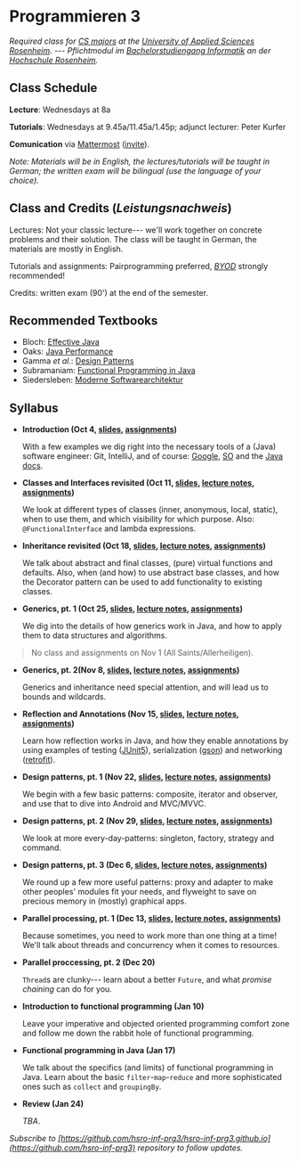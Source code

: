 # Programmieren 3


_Required class for [CS majors](https://www.fh-rosenheim.de/technik/informatik-mathematik/informatik-bachelor/) at the [University of Applied Sciences Rosenheim](https://www.fh-rosenheim.de). --- Pflichtmodul im [Bachelorstudiengang Informatik](https://www.fh-rosenheim.de/technik/informatik-mathematik/informatik-bachelor/) an der [Hochschule Rosenheim](https://www.fh-rosenheim.de)._


## Class Schedule

**Lecture**: Wednesdays at 8a

**Tutorials**: Wednesdays at 9.45a/11.45a/1.45p; adjunct lecturer: Peter Kurfer

**Comunication** via [Mattermost](https://inf-mattermost.fh-rosenheim.de/inf-prg3/channels/town-square) ([invite](https://inf-mattermost.fh-rosenheim.de/signup_user_complete/?id=c8n9474tq3dm8mjn7cse1xsesa)).

_Note: Materials will be in English, the lectures/tutorials will be taught in German; the written exam will be bilingual (use the language of your choice)._


## Class and Credits (_Leistungsnachweis_)
Lectures: Not your classic lecture--- we'll work together on concrete problems and their solution. The class will be taught in German, the materials are mostly in English.

Tutorials and assignments: Pairprogramming preferred, [_BYOD_](https://en.wikipedia.org/wiki/Bring_your_own_device) strongly recommended!

Credits: written exam (90') at the end of the semester.


## Recommended Textbooks
- Bloch: [Effective Java](https://www.amazon.de/Effective-Java-2nd-Programming-Language/dp/0321356683/)
- Oaks: [Java Performance](https://www.amazon.de/Java-Performance-The-Definitive-Guide/dp/1449358454/)
- Gamma _et al._: [Design Patterns](https://www.amazon.de/Patterns-Elements-Reusable-Object-Oriented-Software/dp/0201633612/)
- Subramaniam: [Functional Programming in Java](https://www.amazon.de/Functional-Programming-Java-Harnessing-Expressions/dp/1937785467/)
- Siedersleben: [Moderne Softwarearchitektur](https://www.amazon.de/Moderne-Software-Architektur-Umsichtig-planen-robust/dp/3898642925/)


## Syllabus
- **Introduction (Oct 4, [slides](/01s-intro/), [assignments](https://github.com/hsro-inf-prg3/01-tools/))**
	
	With a few examples we dig right into the necessary tools of a (Java) software engineer: Git, IntelliJ, and of course: [Google](https://www.google.com), [SO](https://www.stackoverflow.com) and the [Java docs](http://docs.oracle.com/javase/8/docs/).

- **Classes and Interfaces revisited (Oct 11, [slides](/02s-classes-interfaces/), [lecture notes](/02ln-classes-interfaces/), [assignments](https://github.com/hsro-inf-prg3/02-classes-interfaces/))**
	
	We look at different types of classes (inner, anonymous, local, static), when to use them, and which visibility for which purpose.
	Also: `@FunctionalInterface` and lambda expressions.

- **Inheritance revisited (Oct 18, [slides](/03s-inheritance/), [lecture notes](/03ln-inheritance/), [assignments](https://github.com/hsro-inf-prg3/03-inheritance))**
	
	We talk about abstract and final classes, (pure) virtual functions and defaults.
	Also, when (and how) to use abstract base classes, and how the Decorator pattern can be used to add functionality to existing classes.

- **Generics, pt. 1 (Oct 25, [slides](/04s-generics-1/), [lecture notes](/04ln-generics-1/), [assignments](https://github.com/hsro-inf-prg3/04-generics))**
	
	We dig into the details of how generics work in Java, and how to apply them to data structures and algorithms.

> No class and assignments on Nov 1 (All Saints/Allerheiligen).

- **Generics, pt. 2(Nov 8, [slides](/05s-generics-2/), [lecture notes](/05ln-generics-2/), [assignments](https://github.com/hsro-inf-prg3/05-generic-bounds))**
	
	Generics and inheritance need special attention, and will lead us to bounds and wildcards.

- **Reflection and Annotations (Nov 15, [slides](/06s-reflection-annotations/), [lecture notes](/06ln-reflection-annotations/), [assignments](https://github.com/hsro-inf-prg3/06-annotations-reflection))**
	
	Learn how reflection works in Java, and how they enable annotations by using examples of testing ([JUnit5](http://junit.org/junit5/)), serialization ([gson](https://github.com/google/gson)) and networking ([retrofit](https://github.com/square/retrofit)).

- **Design patterns, pt. 1 (Nov 22, [slides](/07s-iterator-composite-observer/), [lecture notes](/07ln-iterator-composite-observer/), [assignments](https://github.com/hsro-inf-prg3/07-composite-observer))**

	We begin with a few basic patterns: composite, iterator and observer, and use that to dive into Android and MVC/MVVC.

- **Design patterns, pt. 2 (Nov 29, [slides](/08s-singleton-factory-strategy-command/), [lecture notes](/08ln-singleton-factory-strategy-command/), [assignments](https://github.com/hsro-inf-prg3/08-singleton-factory-strategy))**

	We look at more every-day-patterns: singleton, factory, strategy and command.

- **Design patterns, pt. 3 (Dec 6, [slides](/09s-proxy-adapter-flyweight/), [lecture notes](/09ln-proxy-adapter-flyweight/), [assignments](https://github.com/hsro-inf-prg3/09-adapter-flyweight))**
	
	We round up a few more useful patterns: proxy and adapter to make other peoples' modules fit your needs, and flyweight to save on precious memory in (mostly) graphical apps.

- **Parallel processing, pt. 1 (Dec 13, [slides](/10s-threads/), [lecture notes](/10ln-threads/), [assignments](https://github.com/hsro-inf-prg3/10-threads))**

	Because sometimes, you need to work more than one thing at a time!
	We'll talk about threads and concurrency when it comes to resources.

- **Parallel proccessing, pt. 2 (Dec 20)**
	
	`Thread`s are clunky--- learn about a better `Future`, and what _promise chaining_ can do for you.

- **Introduction to functional programming (Jan 10)**
	
	Leave your imperative and objected oriented programming comfort zone and follow me down the rabbit hole of functional programming.

- **Functional programming in Java (Jan 17)**

	We talk about the specifics (and limits) of functional programming in Java.
	Learn about the basic `filter`-`map`-`reduce` and more sophisticated ones such as `collect` and `groupingBy`.

- **Review (Jan 24)**

	_TBA_.


_Subscribe to [https://github.com/hsro-inf-prg3/hsro-inf-prg3.github.io](https://github.com/hsro-inf-prg3) repository to follow updates._
